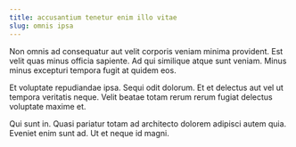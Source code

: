 ```yaml
---
title: accusantium tenetur enim illo vitae
slug: omnis ipsa
---
```


Non omnis ad consequatur aut velit corporis veniam minima provident. Est velit quas minus officia sapiente. Ad qui similique atque sunt veniam. Minus minus excepturi tempora fugit at quidem eos.

Et voluptate repudiandae ipsa. Sequi odit dolorum. Et et delectus aut vel ut tempora veritatis neque. Velit beatae totam rerum rerum fugiat delectus voluptate maxime et.

Qui sunt in. Quasi pariatur totam ad architecto dolorem adipisci autem quia. Eveniet enim sunt ad. Ut et neque id magni.
